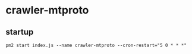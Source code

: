 # crawler-mtproto

## startup

`pm2 start index.js --name crawler-mtproto --cron-restart="5 0 * * *"`
